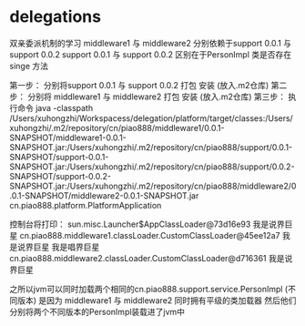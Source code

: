 # delegations
  双亲委派机制的学习
  middleware1 与 middleware2 分别依赖于support 0.0.1 与 support 0.0.2
  support 0.0.1 与 support 0.0.2 区别在于PersonImpl 类是否存在singe 方法
 
  第一步：
    分别将support 0.0.1 与 support 0.0.2 打包 安装   (放入.m2仓库)
  第二步：
    分别将 middleware1 与 middleware2 打包 安装  (放入.m2仓库)
  第三步：
    执行命令
    java -classpath /Users/xuhongzhi/Workspacess/delegation/platform/target/classes:/Users/xuhongzhi/.m2/repository/cn/piao888/middleware1/0.0.1-SNAPSHOT/middleware1-0.0.1-SNAPSHOT.jar:/Users/xuhongzhi/.m2/repository/cn/piao888/support/0.0.1-SNAPSHOT/support-0.0.1-SNAPSHOT.jar:/Users/xuhongzhi/.m2/repository/cn/piao888/support/0.0.2-SNAPSHOT/support-0.0.2-SNAPSHOT.jar:/Users/xuhongzhi/.m2/repository/cn/piao888/middleware2/0.0.1-SNAPSHOT/middleware2-0.0.1-SNAPSHOT.jar cn.piao888.platform.PlatformApplication
 
   控制台将打印：
  sun.misc.Launcher$AppClassLoader@73d16e93
  我是说界巨星
  cn.piao888.middleware1.classLoader.CustomClassLoader@45ee12a7
  我是说界巨星
  我是唱界巨星
  cn.piao888.middleware2.classLoader.CustomClassLoader@d716361
  我是说界巨星
 
  之所以jvm可以同时加载两个相同的cn.piao888.support.service.PersonImpl (不同版本)
  是因为 middleware1 与 middleware2 同时拥有平级的类加载器 然后他们分别将两个不同版本的PersonImpl装载进了jvm中
